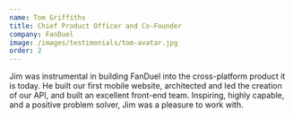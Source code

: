 ```yaml
---
name: Tom Griffiths
title: Chief Product Officer and Co-Founder
company: FanDuel
image: /images/testimonials/tom-avatar.jpg
order: 2
---
```


Jim was instrumental in building FanDuel into the cross-platform product it is today. He built our first mobile website, architected and led the creation of our API, and built an excellent front-end team. Inspiring, highly capable, and a positive problem solver, Jim was a pleasure to work with.
